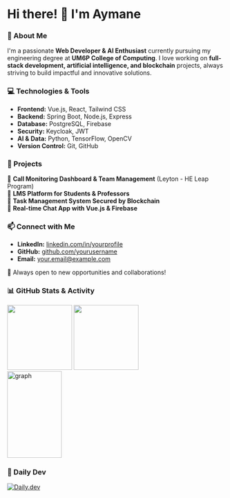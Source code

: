 # Hi there! 👋 I'm Aymane

### 🚀 About Me
I'm a passionate **Web Developer & AI Enthusiast** currently pursuing my engineering degree at **UM6P College of Computing**. I love working on **full-stack development, artificial intelligence, and blockchain** projects, always striving to build impactful and innovative solutions.

### 💻 Technologies & Tools
- **Frontend:** Vue.js, React, Tailwind CSS
- **Backend:** Spring Boot, Node.js, Express
- **Database:** PostgreSQL, Firebase
- **Security:** Keycloak, JWT
- **AI & Data:** Python, TensorFlow, OpenCV
- **Version Control:** Git, GitHub

### 📌 Projects
🔹 **Call Monitoring Dashboard & Team Management** (Leyton - HE Leap Program)  
🔹 **LMS Platform for Students & Professors**  
🔹 **Task Management System Secured by Blockchain**  
🔹 **Real-time Chat App with Vue.js & Firebase**  

### 📫 Connect with Me
- **LinkedIn:** [linkedin.com/in/yourprofile](https://www.linkedin.com/in/aymane-bourich-996767173/)
- **GitHub:** [github.com/yourusername](https://github.com/Mohamedaymanbourich)
- **Email:** your.email@example.com

🚀 Always open to new opportunities and collaborations!

### 📊 GitHub Stats & Activity
<div align="left">
<a>
  <img src="https://github-readme-stats.vercel.app/api?username=Mohamedaymanbourich&theme=tokyonight&show_icons=true" height=150 />
</a>
<a>
  <img src="https://github-readme-stats.vercel.app/api/top-langs/?username=Mohamedaymanbourich&langs_count=5&theme=tokyonight" height=150 />
</a>
<br>
<a>
  <img src="https://activity-graph.herokuapp.com/graph?username=Mohamedaymanbourich&theme=rogue" width=50% height=200 alt="graph"/>
</a>
</div>

### 📰 Daily Dev
[![Daily.dev](https://app.daily.dev/)](https://app.daily.dev/)
